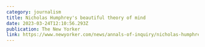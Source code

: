 ```yaml
---
category: journalism
title: Nicholas Humphrey's beautiful theory of mind
date: 2023-03-24T12:10:56.293Z
publication: The New Yorker
link: https://www.newyorker.com/news/annals-of-inquiry/nicholas-humphreys-beautiful-theory-of-mind
---
```


